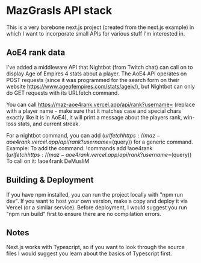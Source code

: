 # MazGrasls API stack

This is a very barebone next.js project (created from the next.js example) in which I want to incorporate small APIs for various stuff I'm interested in.

## AoE4 rank data

I've added a middleware API that Nightbot (from Twitch chat) can call on to display Age of Empires 4 stats about a player.
The AoE4 API operates on POST requests (since it was programmed for the search form on their website https://www.ageofempires.com/stats/ageiv/), but Nightbot can only do GET requests with its URLfetch command.

You can call https://maz-aoe4rank.vercel.app/api/rank?username=<username> (replace <username> with a player name - make sure that it matches case and special chars exactly like it is in AoE4), it will print a message about the players rank, win-loss stats, and current streak.

For a nightbot command, you can add $(urlfetch https://maz-aoe4rank.vercel.app/api/rank?username=$(query)) for a generic command.
Example: To add the command: !commands add !aoe4rank $(urlfetch https://maz-aoe4rank.vercel.app/api/rank?username=$(query))
		 To call on it: !aoe4rank DeMusliM

## Building & Deployment

If you have npm installed, you can run the project locally with "npm run dev".
If you want to host your own version, make a copy and deploy it via Vercel (or a similar service). Before deployment, I would suggest you run "npm run build" first to ensure there are no compilation errors.

## Notes

Next.js works with Typescript, so if you want to look through the source files I would suggest you learn about the basics of Typescript first.